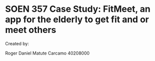 # SOEN 357 Case Study: FitMeet, an app for the elderly to get fit and or meet others

Created by:

Roger Daniel Matute Carcamo 40208000
